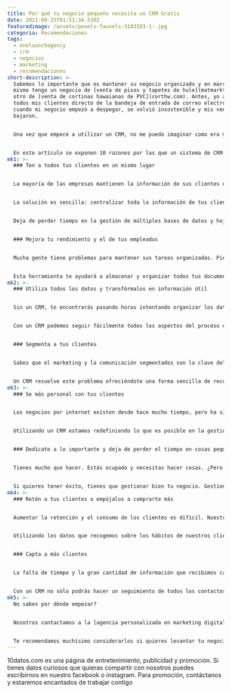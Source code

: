 ```yaml
---
title: Por qué tu negocio pequeño necesita un CRM Gratis
date: 2021-09-25T01:51:34.530Z
featuredimage: /assets/pexels-fauxels-3183183-1-.jpg
categoria: Recomendaciones
tags:
  - onelaunchagency
  - crm
  - negocios
  - marketing
  - recomendaciones
short-description: >-
  Sabemos lo importante que es mantener su negocio organizado y en marcha, yo
  mismo tengo un negocio de [venta de pisos y tapetes de hule](matmarkt.com) y
  otro de [venta de cortinas hawaianas de PVC](corthw.com). Antes, yo atendía a
  todos mis clientes directo de la bandeja de entrada de correo electrónico,
  cuando mi negocio empezó a despegar, se volvió insostenible y mis ventas
  bajaron.


  Una vez que empecé a utilizar un CRM, no me puedo imaginar como era mi negocio antes de él. 


  En este artículo se exponen 10 razones por las que un sistema de CRM (gestión de las relaciones con los clientes) puede ayudarle a hacer crecer su negocio
mk1: >-
  ### Ten a todos tus clientes en un mismo lugar


  La mayoría de las empresas mantienen la información de sus clientes de forma desorganizada. Esto conduce a una visión incompleta y fragmentada de los datos, lo que dificulta la adopción de medidas.


  La solución es sencilla: centralizar toda la información de tus clientes en una única base de datos. Con esta herramienta puedes controlar todos tus contactos, crear informes y analizar el comportamiento de los clientes con un solo clic.


  Deja de perder tiempo en la gestión de múltiples bases de datos y hojas de cálculo Accede fácilmente a cualquier información de contacto desde cualquier lugar y en cualquier momento con un solo inicio de sesión. Utiliza la versión gratuita de Hubspot y quítate de problemas.


  ### Mejora tu rendimiento y el de tus empleados


  Mucha gente tiene problemas para mantener sus tareas organizadas. Pierden tiempo buscando la información que necesitan, por lo que mucha gente recurre a herramientas como ésta.


  Esta herramienta te ayudará a almacenar y organizar todos tus documentos importantes en un solo lugar, ¡en línea! Puedes acceder a ellos desde cualquier lugar y en cualquier momento. Además, ¡es fácil de usar!
mk2: >-
  ### Utiliza todos los datos y transfórmalos en información útil


  Sin un CRM, te encontrarás pasando horas intentando organizar los datos de los correos electrónicos y las hojas de cálculo. No podrás ver el panorama general de tu negocio, y mucho menos tomar decisiones basadas en esa información.


  Con un CRM podemos seguir fácilmente todos los aspectos del proceso de venta, incluidas las interacciones con los clientes, las tareas de seguimiento, los índices de conversión de clientes potenciales, los informes de llamadas, etc. También podemos ver el rendimiento de cada agente en cuanto a las llamadas realizadas por día/semana/mes o el número de nuevos clientes potenciales que ha generado para nosotros por semana/mes, etc. Esto nos permite determinar qué agentes necesitan más entrenamiento para que mejoren sus resultados sin estar sesgados por sentimientos personales hacia ningún agente. También nos permite, como gestores, controlar mejor el presupuesto de nuestros departamentos, ya que sabemos exactamente lo que se ha gastado en campañas de marketing o en gastos relacionados con los salarios, entre otros


  ### Segmenta a tus clientes


  Sabes que el marketing y la comunicación segmentados son la clave del éxito, pero es difícil hacerlo bien. La realidad es que la mayoría de las empresas fracasan a la hora de segmentar a sus clientes porque no tienen forma de recopilar datos sobre su comportamiento. Acaban perdiendo tiempo y dinero con campañas genéricas de mercado masivo.


  Un CRM resuelve este problema ofreciéndote una forma sencilla de recopilar datos sobre el historial de compras y las preferencias de tus clientes, para que puedas crear campañas específicas para cada segmento de clientes. Esto te ayudará a conseguir clientes más fieles, a aumentar las ventas y a mejorar tus resultados
mk3: >-
  ### Se más personal con tus clientes


  Los negocios por internet existen desde hace mucho tiempo, pero ha sido difícil ser capaz de ofrecer el nivel de personalización necesario para construir relaciones sólidas con los clientes.


  Utilizando un CRM estamos redefiniendo lo que es posible en la gestión de las relaciones con los clientes, proporcionando una forma fácil de enviar mensajes masivos personalizados en tu nombre utilizando la tecnología de IA. Esto te permitirá llegar a todos tus contactos a la vez y proporcionarles la información que necesitan sin tener que pasar por tediosos procesos o pasar horas escribiendo correos electrónicos manualmente.


  ### Dedícate a lo importante y deja de perder el tiempo en cosas pequeñas


  Tienes mucho que hacer. Estás ocupado y necesitas hacer cosas. ¿Pero cómo te mantienes al tanto de todo?


  Si quieres tener éxito, tienes que gestionar bien tu negocio. Gestionar es un trabajo duro! Un CRM es la solución para las pequeñas empresas que crecen rápidamente o que simplemente intentan mantenerse a flote con todos los pedidos que les llegan. Les permite ver lo que necesitan cuando lo necesitan para que puedan dedicar más tiempo a lo que más importa: ¡vender!
mk4: >-
  ### Retén a tus clientes o empújalos a comprarte más


  Aumentar la retención y el consumo de los clientes es difícil. Nuestros clientes a veces se olvidan de utilizar nuestro producto, ya no les gusta o se aburren de él. Queremos fidelizarlos y aumentar su consumo con promociones especiales para nuestros mejores usuarios. 


  Utilizando los datos que recogemos sobre los hábitos de nuestros clientes, sus intereses y los medios en los que participan, podemos crear ofertas personalizadas que les hagan volver a nosotros una y otra vez. Así podremos aumentar la probabilidad de retenerlos como clientes o aumentar su consumo! 


  ### Capta a más clientes


  La falta de tiempo y la gran cantidad de información que recibimos cada día nos dificultan el seguimiento detallado de los clientes potenciales. Si quieres destacar entre tus competidores, es esencial mostrar interés por cada cliente. ¿Pero cómo puedes hacerlo si no tienes suficiente tiempo? 


  Con un CRM no sólo podrás hacer un seguimiento de todos los contactos realizados durante una campaña, sino también enviar correos electrónicos personalizados en cualquier momento. Ten acceso a muchas plantillas ya preparadas para que enviar un correo electrónico te lleve sólo unos segundos. Tus clientes lo agradecerán.
mk5: >-
  No sabes por dónde empezar?


  Nosotros contactamos a la [agencia personalizada en marketing digital One Launch Agency](onelaunchagency.com) . Ellos nos ayudaron paso a paso con la configuración y gestión del CRM. Actualmente NO PAGAMOS UN PESO POR NUESTRO CRM. Pero adaptarlo a tu negocio es una tarea que suena fácil, aunque no lo es.


  Te recomendamos muchísimo considerarlos si quieres levantar tu negocio por internet o si buscas migrar de un local físico a uno virtual.
---
```

10datos.com es una página de entretenimiento, publicidad y promoción. Si tienes datos curiosos que quieras compartir con nosotros puedes escribirnos en nuestro facebook o instagram. Para promoción, contáctanos y estaremos encantados de trabajar contigo